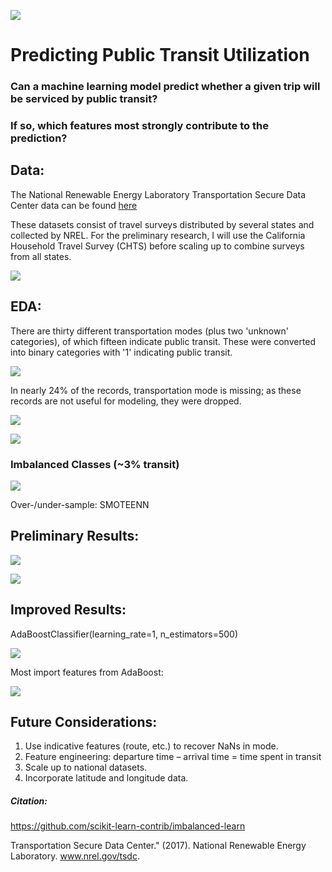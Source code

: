 ![](/src/logo_nrel.jpg)
# Predicting Public Transit Utilization

### Can a machine learning model predict whether a given trip will be serviced by public transit?
### If so, which features most strongly contribute to the prediction?

## Data:
The National Renewable Energy Laboratory Transportation Secure Data Center data can be found [here](https://www.nrel.gov/transportation/secure-transportation-data/tsdc-cleansed-data.html)

These datasets consist of travel surveys distributed by several states and collected by NREL. For the preliminary research, I will use the California Household Travel Survey (CHTS) before scaling up to combine surveys from all states.

![](src/features.png)

## EDA:
There are thirty different transportation modes (plus two 'unknown' categories), of which fifteen indicate public transit. These were converted into binary categories with '1' indicating public transit.

![](src/modes.png)

In nearly 24% of the records, transportation mode is missing; as these records are not useful for modeling, they were dropped.

![](src/perc_missing.png)

![](src/heatmap.png)

### Imbalanced Classes (~3% transit)

![](src/meta-chart.png)

Over-/under-sample: SMOTEENN

## Preliminary Results:

![](src/preresults1.png)

![](src/preresults2.png)

## Improved Results:

AdaBoostClassifier(learning_rate=1, n_estimators=500)

![](src/post-results.png)

Most import features from AdaBoost:

![](src/ada_importances.png)

## Future Considerations:

1. Use indicative features (route, etc.) to recover NaNs in mode.
2. Feature engineering: departure time – arrival time = time spent in transit
3. Scale up to national datasets.
4. Incorporate latitude and longitude data.

##### Citation:

https://github.com/scikit-learn-contrib/imbalanced-learn

Transportation Secure Data Center." (2017). National Renewable Energy Laboratory. www.nrel.gov/tsdc.
